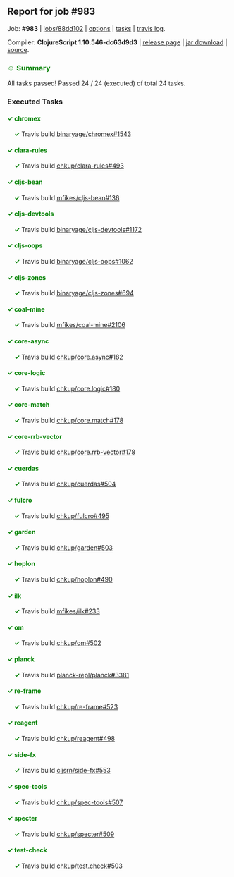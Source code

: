 ## Report for job #983

Job: **#983** | [jobs/88dd102](https://github.com/cljs-oss/canary/commit/88dd10235df66b17053edfe64c5e471922dfeba5) | [options](options.edn) | [tasks](tasks.edn) | [travis log](https://travis-ci.org/cljs-oss/canary/builds/548460860).

Compiler: **ClojureScript 1.10.546-dc63d9d3** | [release page](https://github.com/cljs-oss/canary/releases/tag/r1.10.546-dc63d9d3) | [jar download](https://github.com/cljs-oss/canary/releases/download/r1.10.546-dc63d9d3/clojurescript-1.10.546-dc63d9d3.jar) | [source](https://github.com/mfikes/clojurescript/commit/dc63d9d3e2490c0a12ebc87b4952cbb80f204b01).

### <b style='color:green'>☺ Summary</b>

All tasks passed! Passed 24 / 24 (executed) of total 24 tasks.

### Executed Tasks

#### <b style='color:green'>&#x2713; chromex</b>
&nbsp;&nbsp;&nbsp;&nbsp;<b style='color:green'>&#x2713;</b> Travis build [binaryage/chromex#1543](https://travis-ci.org/binaryage/chromex/builds/548462075)<br>

#### <b style='color:green'>&#x2713; clara-rules</b>
&nbsp;&nbsp;&nbsp;&nbsp;<b style='color:green'>&#x2713;</b> Travis build [chkup/clara-rules#493](https://travis-ci.org/chkup/clara-rules/builds/548462077)<br>

#### <b style='color:green'>&#x2713; cljs-bean</b>
&nbsp;&nbsp;&nbsp;&nbsp;<b style='color:green'>&#x2713;</b> Travis build [mfikes/cljs-bean#136](https://travis-ci.org/mfikes/cljs-bean/builds/548462079)<br>

#### <b style='color:green'>&#x2713; cljs-devtools</b>
&nbsp;&nbsp;&nbsp;&nbsp;<b style='color:green'>&#x2713;</b> Travis build [binaryage/cljs-devtools#1172](https://travis-ci.org/binaryage/cljs-devtools/builds/548462099)<br>

#### <b style='color:green'>&#x2713; cljs-oops</b>
&nbsp;&nbsp;&nbsp;&nbsp;<b style='color:green'>&#x2713;</b> Travis build [binaryage/cljs-oops#1062](https://travis-ci.org/binaryage/cljs-oops/builds/548462110)<br>

#### <b style='color:green'>&#x2713; cljs-zones</b>
&nbsp;&nbsp;&nbsp;&nbsp;<b style='color:green'>&#x2713;</b> Travis build [binaryage/cljs-zones#694](https://travis-ci.org/binaryage/cljs-zones/builds/548462132)<br>

#### <b style='color:green'>&#x2713; coal-mine</b>
&nbsp;&nbsp;&nbsp;&nbsp;<b style='color:green'>&#x2713;</b> Travis build [mfikes/coal-mine#2106](https://travis-ci.org/mfikes/coal-mine/builds/548462139)<br>

#### <b style='color:green'>&#x2713; core-async</b>
&nbsp;&nbsp;&nbsp;&nbsp;<b style='color:green'>&#x2713;</b> Travis build [chkup/core.async#182](https://travis-ci.org/chkup/core.async/builds/548462145)<br>

#### <b style='color:green'>&#x2713; core-logic</b>
&nbsp;&nbsp;&nbsp;&nbsp;<b style='color:green'>&#x2713;</b> Travis build [chkup/core.logic#180](https://travis-ci.org/chkup/core.logic/builds/548462150)<br>

#### <b style='color:green'>&#x2713; core-match</b>
&nbsp;&nbsp;&nbsp;&nbsp;<b style='color:green'>&#x2713;</b> Travis build [chkup/core.match#178](https://travis-ci.org/chkup/core.match/builds/548462152)<br>

#### <b style='color:green'>&#x2713; core-rrb-vector</b>
&nbsp;&nbsp;&nbsp;&nbsp;<b style='color:green'>&#x2713;</b> Travis build [chkup/core.rrb-vector#178](https://travis-ci.org/chkup/core.rrb-vector/builds/548462154)<br>

#### <b style='color:green'>&#x2713; cuerdas</b>
&nbsp;&nbsp;&nbsp;&nbsp;<b style='color:green'>&#x2713;</b> Travis build [chkup/cuerdas#504](https://travis-ci.org/chkup/cuerdas/builds/548462162)<br>

#### <b style='color:green'>&#x2713; fulcro</b>
&nbsp;&nbsp;&nbsp;&nbsp;<b style='color:green'>&#x2713;</b> Travis build [chkup/fulcro#495](https://travis-ci.org/chkup/fulcro/builds/548462164)<br>

#### <b style='color:green'>&#x2713; garden</b>
&nbsp;&nbsp;&nbsp;&nbsp;<b style='color:green'>&#x2713;</b> Travis build [chkup/garden#503](https://travis-ci.org/chkup/garden/builds/548462314)<br>

#### <b style='color:green'>&#x2713; hoplon</b>
&nbsp;&nbsp;&nbsp;&nbsp;<b style='color:green'>&#x2713;</b> Travis build [chkup/hoplon#490](https://travis-ci.org/chkup/hoplon/builds/548462328)<br>

#### <b style='color:green'>&#x2713; ilk</b>
&nbsp;&nbsp;&nbsp;&nbsp;<b style='color:green'>&#x2713;</b> Travis build [mfikes/ilk#233](https://travis-ci.org/mfikes/ilk/builds/548462249)<br>

#### <b style='color:green'>&#x2713; om</b>
&nbsp;&nbsp;&nbsp;&nbsp;<b style='color:green'>&#x2713;</b> Travis build [chkup/om#502](https://travis-ci.org/chkup/om/builds/548462214)<br>

#### <b style='color:green'>&#x2713; planck</b>
&nbsp;&nbsp;&nbsp;&nbsp;<b style='color:green'>&#x2713;</b> Travis build [planck-repl/planck#3381](https://travis-ci.org/planck-repl/planck/builds/548462326)<br>

#### <b style='color:green'>&#x2713; re-frame</b>
&nbsp;&nbsp;&nbsp;&nbsp;<b style='color:green'>&#x2713;</b> Travis build [chkup/re-frame#523](https://travis-ci.org/chkup/re-frame/builds/548462222)<br>

#### <b style='color:green'>&#x2713; reagent</b>
&nbsp;&nbsp;&nbsp;&nbsp;<b style='color:green'>&#x2713;</b> Travis build [chkup/reagent#498](https://travis-ci.org/chkup/reagent/builds/548462278)<br>

#### <b style='color:green'>&#x2713; side-fx</b>
&nbsp;&nbsp;&nbsp;&nbsp;<b style='color:green'>&#x2713;</b> Travis build [cljsrn/side-fx#553](https://travis-ci.org/cljsrn/side-fx/builds/548462243)<br>

#### <b style='color:green'>&#x2713; spec-tools</b>
&nbsp;&nbsp;&nbsp;&nbsp;<b style='color:green'>&#x2713;</b> Travis build [chkup/spec-tools#507](https://travis-ci.org/chkup/spec-tools/builds/548462334)<br>

#### <b style='color:green'>&#x2713; specter</b>
&nbsp;&nbsp;&nbsp;&nbsp;<b style='color:green'>&#x2713;</b> Travis build [chkup/specter#509](https://travis-ci.org/chkup/specter/builds/548462341)<br>

#### <b style='color:green'>&#x2713; test-check</b>
&nbsp;&nbsp;&nbsp;&nbsp;<b style='color:green'>&#x2713;</b> Travis build [chkup/test.check#503](https://travis-ci.org/chkup/test.check/builds/548462337)<br>